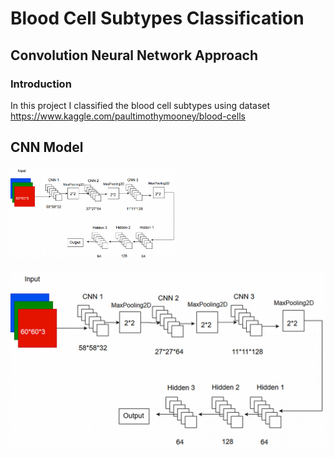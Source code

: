 # Blood Cell Subtypes Classification

## Convolution Neural Network Approach

### Introduction

In this project I classified the blood cell subtypes using dataset https://www.kaggle.com/paultimothymooney/blood-cells

## CNN Model 

<img src='img/model.jpg' height="150">

![](img/model.jpg)
